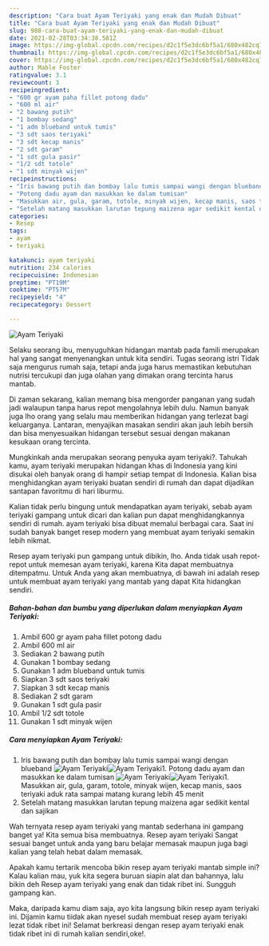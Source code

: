 ```yaml
---
description: "Cara buat Ayam Teriyaki yang enak dan Mudah Dibuat"
title: "Cara buat Ayam Teriyaki yang enak dan Mudah Dibuat"
slug: 988-cara-buat-ayam-teriyaki-yang-enak-dan-mudah-dibuat
date: 2021-02-28T03:34:38.581Z
image: https://img-global.cpcdn.com/recipes/d2c1f5e3dc6bf5a1/680x482cq70/ayam-teriyaki-foto-resep-utama.jpg
thumbnail: https://img-global.cpcdn.com/recipes/d2c1f5e3dc6bf5a1/680x482cq70/ayam-teriyaki-foto-resep-utama.jpg
cover: https://img-global.cpcdn.com/recipes/d2c1f5e3dc6bf5a1/680x482cq70/ayam-teriyaki-foto-resep-utama.jpg
author: Mable Foster
ratingvalue: 3.1
reviewcount: 3
recipeingredient:
- "600 gr ayam paha fillet potong dadu"
- "600 ml air"
- "2 bawang putih"
- "1 bombay sedang"
- "1 adm blueband untuk tumis"
- "3 sdt saos teriyaki"
- "3 sdt kecap manis"
- "2 sdt garam"
- "1 sdt gula pasir"
- "1/2 sdt totole"
- "1 sdt minyak wijen"
recipeinstructions:
- "Iris bawang putih dan bombay lalu tumis sampai wangi dengan blueband"
- "Potong dadu ayam dan masukkan ke dalam tumisan"
- "Masukkan air, gula, garam, totole, minyak wijen, kecap manis, saos teriyaki aduk rata sampai matang kurang lebih 45 menit"
- "Setelah matang masukkan larutan tepung maizena agar sedikit kental dan sajikan"
categories:
- Resep
tags:
- ayam
- teriyaki

katakunci: ayam teriyaki 
nutrition: 234 calories
recipecuisine: Indonesian
preptime: "PT19M"
cooktime: "PT57M"
recipeyield: "4"
recipecategory: Dessert

---
```



![Ayam Teriyaki](https://img-global.cpcdn.com/recipes/d2c1f5e3dc6bf5a1/680x482cq70/ayam-teriyaki-foto-resep-utama.jpg)

Selaku seorang ibu, menyuguhkan hidangan mantab pada famili merupakan hal yang sangat menyenangkan untuk kita sendiri. Tugas seorang istri Tidak saja mengurus rumah saja, tetapi anda juga harus memastikan kebutuhan nutrisi tercukupi dan juga olahan yang dimakan orang tercinta harus mantab.

Di zaman  sekarang, kalian memang bisa mengorder panganan yang sudah jadi walaupun tanpa harus repot mengolahnya lebih dulu. Namun banyak juga lho orang yang selalu mau memberikan hidangan yang terlezat bagi keluarganya. Lantaran, menyajikan masakan sendiri akan jauh lebih bersih dan bisa menyesuaikan hidangan tersebut sesuai dengan makanan kesukaan orang tercinta. 



Mungkinkah anda merupakan seorang penyuka ayam teriyaki?. Tahukah kamu, ayam teriyaki merupakan hidangan khas di Indonesia yang kini disukai oleh banyak orang di hampir setiap tempat di Indonesia. Kalian bisa menghidangkan ayam teriyaki buatan sendiri di rumah dan dapat dijadikan santapan favoritmu di hari liburmu.

Kalian tidak perlu bingung untuk mendapatkan ayam teriyaki, sebab ayam teriyaki gampang untuk dicari dan kalian pun dapat menghidangkannya sendiri di rumah. ayam teriyaki bisa dibuat memalui berbagai cara. Saat ini sudah banyak banget resep modern yang membuat ayam teriyaki semakin lebih nikmat.

Resep ayam teriyaki pun gampang untuk dibikin, lho. Anda tidak usah repot-repot untuk memesan ayam teriyaki, karena Kita dapat membuatnya ditempatmu. Untuk Anda yang akan membuatnya, di bawah ini adalah resep untuk membuat ayam teriyaki yang mantab yang dapat Kita hidangkan sendiri.

<!--inarticleads1-->

##### Bahan-bahan dan bumbu yang diperlukan dalam menyiapkan Ayam Teriyaki:

1. Ambil 600 gr ayam paha fillet potong dadu
1. Ambil 600 ml air
1. Sediakan 2 bawang putih
1. Gunakan 1 bombay sedang
1. Gunakan 1 adm blueband untuk tumis
1. Siapkan 3 sdt saos teriyaki
1. Siapkan 3 sdt kecap manis
1. Sediakan 2 sdt garam
1. Gunakan 1 sdt gula pasir
1. Ambil 1/2 sdt totole
1. Gunakan 1 sdt minyak wijen




<!--inarticleads2-->

##### Cara menyiapkan Ayam Teriyaki:

1. Iris bawang putih dan bombay lalu tumis sampai wangi dengan blueband
<img src="https://img-global.cpcdn.com/steps/edbc98b9c3eeecf4/160x128cq70/ayam-teriyaki-langkah-memasak-1-foto.jpg" alt="Ayam Teriyaki"><img src="https://img-global.cpcdn.com/steps/3448d19f34cbfb99/160x128cq70/ayam-teriyaki-langkah-memasak-1-foto.jpg" alt="Ayam Teriyaki">1. Potong dadu ayam dan masukkan ke dalam tumisan
<img src="https://img-global.cpcdn.com/steps/6e51195204d1ffa6/160x128cq70/ayam-teriyaki-langkah-memasak-2-foto.jpg" alt="Ayam Teriyaki"><img src="https://img-global.cpcdn.com/steps/b6dc020a33b9d967/160x128cq70/ayam-teriyaki-langkah-memasak-2-foto.jpg" alt="Ayam Teriyaki">1. Masukkan air, gula, garam, totole, minyak wijen, kecap manis, saos teriyaki aduk rata sampai matang kurang lebih 45 menit
1. Setelah matang masukkan larutan tepung maizena agar sedikit kental dan sajikan




Wah ternyata resep ayam teriyaki yang mantab sederhana ini gampang banget ya! Kita semua bisa membuatnya. Resep ayam teriyaki Sangat sesuai banget untuk anda yang baru belajar memasak maupun juga bagi kalian yang telah hebat dalam memasak.

Apakah kamu tertarik mencoba bikin resep ayam teriyaki mantab simple ini? Kalau kalian mau, yuk kita segera buruan siapin alat dan bahannya, lalu bikin deh Resep ayam teriyaki yang enak dan tidak ribet ini. Sungguh gampang kan. 

Maka, daripada kamu diam saja, ayo kita langsung bikin resep ayam teriyaki ini. Dijamin kamu tiidak akan nyesel sudah membuat resep ayam teriyaki lezat tidak ribet ini! Selamat berkreasi dengan resep ayam teriyaki enak tidak ribet ini di rumah kalian sendiri,oke!.

